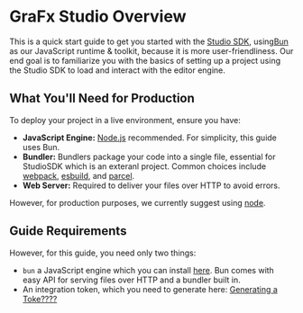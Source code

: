 # GraFx Studio Overview

This is a quick start guide to get you started with the [Studio SDK](https://github.com/chili-publish/studio-sdk), using[Bun](https://bun.sh) as our JavaScript runtime & toolkit, because it is more user-friendliness. Our end goal is to familiarize you with the basics of setting up a project using the Studio SDK to load and interact with the editor engine.

## What You'll Need for Production

To deploy your project in a live environment, ensure you have:

- **JavaScript Engine:** [Node.js](https://nodejs.org/en) recommended. For simplicity, this guide uses Bun.
- **Bundler:** Bundlers package your code into a single file, essential for StudioSDK which is an exteranl project. Common choices include [webpack](), [esbuild](), and [parcel]().
- **Web Server:** Required to deliver your files over HTTP to avoid errors.

However, for production purposes, we currently suggest using [node](https://nodejs.org/en).

## Guide Requirements

However, for this guide, you need only two things:

- `bun` a JavaScript engine which you can install [here](https://bun.sh/docs/installation). Bun comes with easy API for serving files over HTTP and a bundler built in.
- An integration token, which you need to generate here: [Generating a Toke????]()
